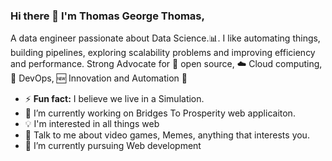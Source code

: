 ### Hi there 👋 I'm Thomas George Thomas,
A data engineer passionate about Data Science.📊. I like automating things, building pipelines, exploring scalability problems and improving efficiency and performance. Strong Advocate for 📜 open source, ☁️ Cloud computing, 🚀 DevOps, 🆕 Innovation and Automation 🤖

- ⚡ **Fun fact:** I believe we live in a Simulation.
- 🔭 I’m currently working on Bridges To Prosperity web applicaiton.
- 💡 I'm interested in all things web
- 💬 Talk to me about video games, Memes, anything that interests you.
- 🌱 I’m currently pursuing Web development
